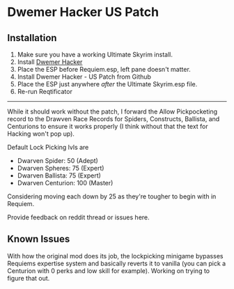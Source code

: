 # Dwemer Hacker US Patch


## Installation

1) Make sure you have a working Ultimate Skyrim install. 
2) Install [Dwemer Hacker](https://www.nexusmods.com/skyrim/mods/80660)
3) Place the ESP before Requiem.esp, left pane doesn't matter.
4) Install Dwemer Hacker - US Patch from Github 
5) Place the ESP just anywhere *after* the Ultimate Skyrim.esp file.
6) Re-run Reqtificator

____


While it should work without the patch, I forward the Allow Pickpocketing record to the Drawven Race Records for Spiders, Constructs, Ballista, and Centurions to ensure it works properly (I think without that the text for Hacking won't pop up).

Default Lock Picking lvls are

- Dwarven Spider: 50 (Adept)
- Dwarven Spheres: 75 (Expert)
- Dwarven Ballista: 75 (Expert)
- Dwarven Centurion: 100 (Master)

Considering moving each down by 25 as they're tougher to begin with in Requiem. 


Provide feedback on reddit thread or issues here.


## Known Issues

With how the original mod does its job, the lockpicking minigame bypasses Requiems expertise system and basically reverts it to vanilla (you can pick a Centurion with 0 perks and low skill for example). Working on trying to figure that out. 